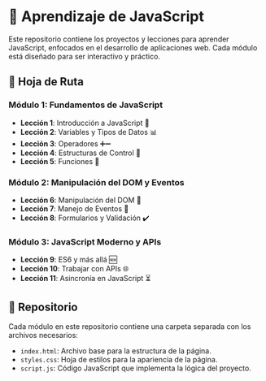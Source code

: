 # 📘 Aprendizaje de JavaScript

Este repositorio contiene los proyectos y lecciones para aprender JavaScript, enfocados en el desarrollo de aplicaciones web. Cada módulo está diseñado para ser interactivo y práctico.

## 🚀 Hoja de Ruta

### Módulo 1: Fundamentos de JavaScript
- **Lección 1**: Introducción a JavaScript 🌟
- **Lección 2**: Variables y Tipos de Datos 📊
- **Lección 3**: Operadores ➕➖
- **Lección 4**: Estructuras de Control 🔁
- **Lección 5**: Funciones 🔧

### Módulo 2: Manipulación del DOM y Eventos
- **Lección 6**: Manipulación del DOM 📝
- **Lección 7**: Manejo de Eventos 🎉
- **Lección 8**: Formularios y Validación ✔️

### Módulo 3: JavaScript Moderno y APIs
- **Lección 9**: ES6 y más allá 🆕
- **Lección 10**: Trabajar con APIs 🌐
- **Lección 11**: Asincronía en JavaScript ⏳

## 📖 Repositorio
Cada módulo en este repositorio contiene una carpeta separada con los archivos necesarios:
- `index.html`: Archivo base para la estructura de la página.
- `styles.css`: Hoja de estilos para la apariencia de la página.
- `script.js`: Código JavaScript que implementa la lógica del proyecto.
